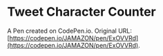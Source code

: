 # Tweet Character Counter

A Pen created on CodePen.io. Original URL: [https://codepen.io/JAMAZON/pen/ExOVVRd](https://codepen.io/JAMAZON/pen/ExOVVRd).

